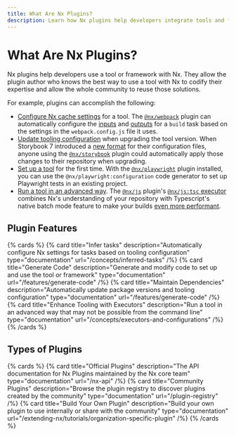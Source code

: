 ```yaml
---
title: What Are Nx Plugins?
description: Learn how Nx plugins help developers integrate tools and frameworks with Nx by providing automated configuration, code generation, and dependency management.
---
```


# What Are Nx Plugins?

Nx plugins help developers use a tool or framework with Nx. They allow the plugin author who knows the best way to use a tool with Nx to codify their expertise and allow the whole community to reuse those solutions.

For example, plugins can accomplish the following:

- [Configure Nx cache settings](/concepts/inferred-tasks) for a tool. The [`@nx/webpack`](/nx-api/webpack) plugin can automatically configure the [inputs](/recipes/running-tasks/configure-inputs) and [outputs](/recipes/running-tasks/configure-outputs) for a `build` task based on the settings in the `webpack.config.js` file it uses.
- [Update tooling configuration](/features/automate-updating-dependencies) when upgrading the tool version. When Storybook 7 introduced a [new format](https://storybook.js.org/blog/storybook-csf3-is-here) for their configuration files, anyone using the [`@nx/storybook`](/nx-api/storybook) plugin could automatically apply those changes to their repository when upgrading.
- [Set up a tool](/features/generate-code) for the first time. With the [`@nx/playwright`](/nx-api/playwright) plugin installed, you can use the `@nx/playwright:configuration` code generator to set up Playwright tests in an existing project.
- [Run a tool in an advanced way](/concepts/executors-and-configurations). The [`@nx/js`](/nx-api/js) plugin's [`@nx/js:tsc` executor](/nx-api/js/executors/tsc) combines Nx's understanding of your repository with Typescript's native batch mode feature to make your builds [even more performant](/recipes/tips-n-tricks/enable-tsc-batch-mode).

## Plugin Features

{% cards %}
{% card title="Infer tasks" description="Automatically configure Nx settings for tasks based on tooling configuration" type="documentation" url="/concepts/inferred-tasks" /%}
{% card title="Generate Code" description="Generate and modify code to set up and use the tool or framework" type="documentation" url="/features/generate-code" /%}
{% card title="Maintain Dependencies" description="Automatically update package versions and tooling configuration" type="documentation" url="/features/generate-code" /%}
{% card title="Enhance Tooling with Executors" description="Run a tool in an advanced way that may not be possible from the command line" type="documentation" url="/concepts/executors-and-configurations" /%}
{% /cards %}

## Types of Plugins

{% cards %}
{% card title="Official Plugins" description="The API documentation for Nx Plugins maintained by the Nx core team" type="documentation" url="/nx-api" /%}
{% card title="Community Plugins" description="Browse the plugin registry to discover plugins created by the community" type="documentation" url="/plugin-registry" /%}
{% card title="Build Your Own Plugin" description="Build your own plugin to use internally or share with the community" type="documentation" url="/extending-nx/tutorials/organization-specific-plugin" /%}
{% /cards %}
